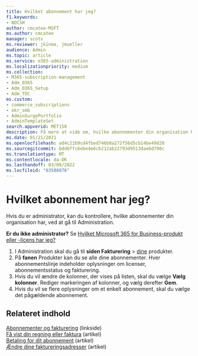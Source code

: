 ```yaml
---
title: Hvilket abonnement har jeg?
f1.keywords:
- NOCSH
author: cmcatee-MSFT
ms.author: cmcatee
manager: scotv
ms.reviewer: jkinma, jmueller
audience: Admin
ms.topic: article
ms.service: o365-administration
ms.localizationpriority: medium
ms.collection:
- M365-subscription-management
- Adm_O365
- Adm_O365_Setup
- Adm_TOC
ms.custom:
- commerce_subscriptions
- okr_smb
- AdminSurgePortfolio
- AdminTemplateSet
search.appverid: MET150
description: Få mere at vide om, hvilke abonnementer din organisation har, ved at gå til siden Dine produkter.
ms.date: 01/21/2021
ms.openlocfilehash: ad4c21b9cd4fbed746b8a272f56d5cb14be49d28
ms.sourcegitcommit: bdd6ffc6ebe4e6cb212ab22793d9513dae6d798c
ms.translationtype: MT
ms.contentlocale: da-DK
ms.lasthandoff: 03/08/2022
ms.locfileid: "63588876"
---
```

# <a name="what-subscription-do-i-have"></a>Hvilket abonnement har jeg?

Hvis du er administrator, kan du kontrollere, hvilke abonnementer din organisation har, ved at gå til Administration.
  
**Er du ikke administrator?** Se [Hvilket Microsoft 365 for Business-produkt eller -licens har jeg?](https://support.microsoft.com/office/f8ab5e25-bf3f-4a47-b264-174b1ee925fd)

1. I Administration skal du gå til **siden Fakturering** \> <a href="https://go.microsoft.com/fwlink/p/?linkid=842054" target="_blank">dine</a> produkter.
2. På **fanen** Produkter kan du se alle dine abonnementer. Hver abonnementslinje indeholder oplysninger om licenser, abonnementsstatus og fakturering.
3. Hvis du vil ændre de kolonner, der vises på listen, skal du vælge **Vælg kolonner**. Rediger markeringen af kolonner, og vælg derefter **Gem**.
4. Hvis du vil se flere oplysninger om et enkelt abonnement, skal du vælge det pågældende abonnement.

## <a name="related-content"></a>Relateret indhold
  
[Abonnementer og fakturering](../../commerce/index.yml) (linkside)\
[Få vist din regning eller faktura](../../commerce/billing-and-payments/view-your-bill-or-invoice.md) (artikel)\
[Betaling for dit abonnement](../../commerce/billing-and-payments/pay-for-your-subscription.md) (artikel)\
[Ændre dine faktureringsadresser](../../commerce/billing-and-payments/change-your-billing-addresses.md) (artikel)